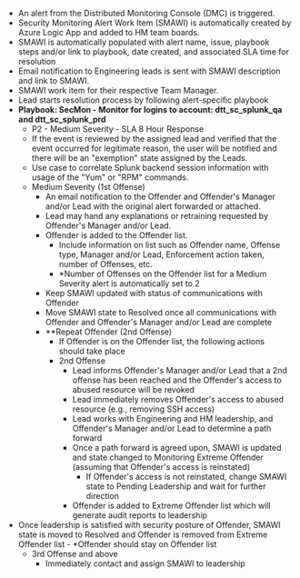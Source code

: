 - An alert from the Distributed Monitoring Console (DMC) is triggered.
- Security Monitoring Alert Work Item (SMAWI) is automatically created by Azure Logic App and added to HM team boards.
- SMAWI is automatically populated with alert name, issue, playbook steps and/or link to playbook, date created, and associated SLA time for resolution
- Email notification to Engineering leads is sent with SMAWI description and link to SMAWI.
- SMAWI work item for their respective Team Manager. 
- Lead starts resolution process by following alert-specific playbook
- **Playbook: SecMon - Monitor for logins to account: dtt_sc_splunk_qa and dtt_sc_splunk_prd**
  - P2 - Medium Severity - SLA 8 Hour Response
  - If the event is reviewed by the assigned lead and verified that the event occurred for legitimate reason, the user will be notified and there will be an &quot;exemption&quot; state assigned by the Leads.
  - Use case to correlate Splunk backend session information with usage of the &quot;Yum&quot; or &quot;RPM&quot; commands.
  - Medium Severity (1st Offense)
    - An email notification to the Offender and Offender&#39;s Manager and/or Lead with the original alert forwarded or attached.
    - Lead may hand any explanations or retraining requested by Offender&#39;s Manager and/or Lead.
    - Offender is added to the Offender list.
      - Include information on list such as Offender name, Offense type, Manager and/or Lead, Enforcement action taken, number of Offenses, etc.
      - \*Number of Offenses on the Offender list for a Medium Severity alert is automatically set to 2
    - Keep SMAWI updated with status of communications with Offender
    - Move SMAWI state to Resolved once all communications with Offender and Offender&#39;s Manager and/or Lead are complete
    - \*\*Repeat Offender (2nd Offense)
      - If Offender is on the Offender list, the following actions should take place
      - 2nd Offense
        - Lead informs Offender&#39;s Manager and/or Lead that a 2nd offense has been reached and the Offender&#39;s access to abused resource will be revoked
        - Lead immediately removes Offender&#39;s access to abused resource (e.g., removing SSH access)
        - Lead works with Engineering and HM leadership, and Offender&#39;s Manager and/or Lead to determine a path forward
        - Once a path forward is agreed upon, SMAWI is updated and state changed to Monitoring Extreme Offender (assuming that Offender&#39;s access is reinstated)
          - If Offender&#39;s access is not reinstated, change SMAWI state to Pending Leadership and wait for further direction
        - Offender is added to Extreme Offender list which will generate audit reports to leadership
 - Once leadership is satisfied with security posture of Offender, SMAWI state is moved to Resolved and Offender is removed from Extreme Offender list
          - \*Offender should stay on Offender list
      - 3rd Offense and above
        - Immediately contact and assign SMAWI to leadership
